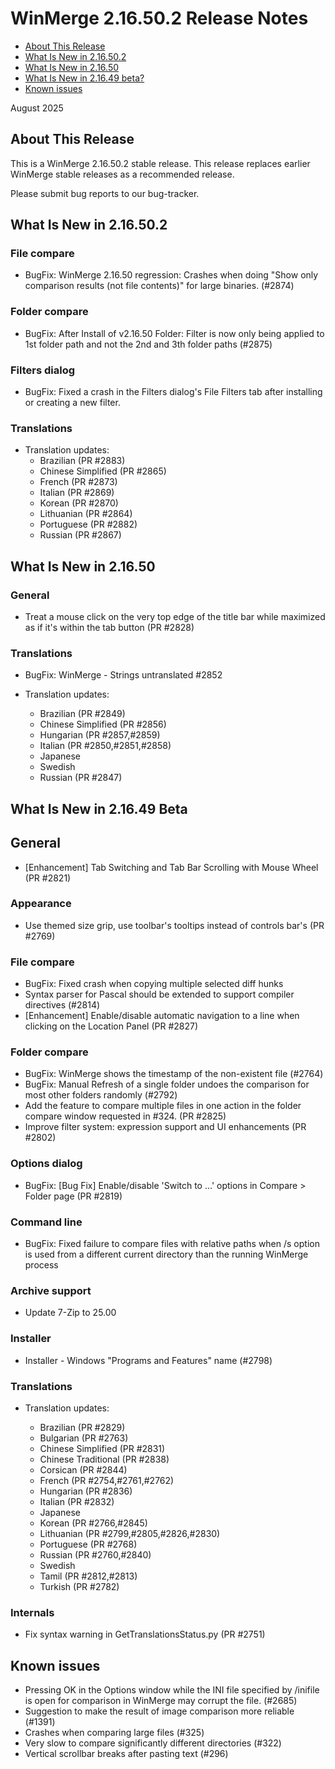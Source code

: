 # WinMerge 2.16.50.2 Release Notes

* [About This Release](#about-this-release)
* [What Is New in 2.16.50.2](#what-is-new-in-216502)
* [What Is New in 2.16.50](#what-is-new-in-21650)
* [What Is New in 2.16.49 beta?](#what-is-new-in-21649-beta)
* [Known issues](#known-issues)

August 2025

## About This Release

This is a WinMerge 2.16.50.2 stable release.
This release replaces earlier WinMerge stable releases as a recommended release.

Please submit bug reports to our bug-tracker.

## What Is New in 2.16.50.2

### File compare

- BugFix: WinMerge 2.16.50 regression: Crashes when doing "Show only comparison
    results (not file contents)" for large binaries. (#2874)

### Folder compare

- BugFix: After Install of v2.16.50 Folder: Filter is now only being applied to
    1st folder path and not the 2nd and 3th folder paths (#2875)

### Filters dialog

- BugFix: Fixed a crash in the Filters dialog's File Filters tab after installing or creating a new filter.

### Translations

- Translation updates:
  - Brazilian (PR #2883)
  - Chinese Simplified (PR #2865)
  - French (PR #2873)
  - Italian (PR #2869)
  - Korean (PR #2870)
  - Lithuanian (PR #2864)
  - Portuguese (PR #2882)
  - Russian (PR #2867)
 
## What Is New in 2.16.50

### General

* Treat a mouse click on the very top edge of the title bar while maximized
  as if it's within the tab button (PR #2828)

### Translations

* BugFix: WinMerge - Strings untranslated #2852
* Translation updates:

  * Brazilian (PR #2849)
  * Chinese Simplified (PR #2856)
  * Hungarian (PR #2857,#2859)
  * Italian (PR #2850,#2851,#2858)
  * Japanese
  * Swedish
  * Russian (PR #2847)

## What Is New in 2.16.49 Beta

## General

* \[Enhancement] Tab Switching and Tab Bar Scrolling with Mouse Wheel (PR #2821)

### Appearance

* Use themed size grip, use toolbar's tooltips instead of controls bar's
  (PR #2769)

### File compare

* BugFix: Fixed crash when copying multiple selected diff hunks
* Syntax parser for Pascal should be extended to support compiler directives
  (#2814)
* \[Enhancement] Enable/disable automatic navigation to a line when clicking on
  the Location Panel (PR #2827)

### Folder compare

* BugFix: WinMerge shows the timestamp of the non-existent file (#2764)
* BugFix: Manual Refresh of a single folder undoes the comparison for most
  other folders randomly (#2792)
* Add the feature to compare multiple files in one action in the folder compare
  window requested in #324. (PR #2825)
* Improve filter system: expression support and UI enhancements (PR #2802)

### Options dialog

* BugFix: \[Bug Fix] Enable/disable 'Switch to ...' options in Compare > Folder
  page (PR #2819)

### Command line

* BugFix: Fixed failure to compare files with relative paths when /s option
  is used from a different current directory than the running WinMerge process

### Archive support

* Update 7-Zip to 25.00

### Installer

* Installer - Windows "Programs and Features" name (#2798)

### Translations

* Translation updates:

  * Brazilian (PR #2829)
  * Bulgarian (PR #2763)
  * Chinese Simplified (PR #2831)
  * Chinese Traditional (PR #2838)
  * Corsican (PR #2844)
  * French (PR #2754,#2761,#2762)
  * Hungarian (PR #2836)
  * Italian (PR #2832)
  * Japanese
  * Korean (PR #2766,#2845)
  * Lithuanian (PR #2799,#2805,#2826,#2830)
  * Portuguese (PR #2768)
  * Russian (PR #2760,#2840)
  * Swedish
  * Tamil (PR #2812,#2813)
  * Turkish (PR #2782)

### Internals

* Fix syntax warning in GetTranslationsStatus.py (PR #2751)

## Known issues

* Pressing OK in the Options window while the INI file specified by /inifile is open for comparison in WinMerge may corrupt the file. (#2685)
* Suggestion to make the result of image comparison more reliable (#1391)
* Crashes when comparing large files (#325)
* Very slow to compare significantly different directories (#322)
* Vertical scrollbar breaks after pasting text (#296)
